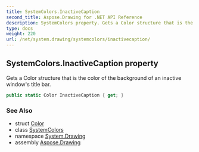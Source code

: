 ```yaml
---
title: SystemColors.InactiveCaption
second_title: Aspose.Drawing for .NET API Reference
description: SystemColors property. Gets a Color structure that is the color of the background of an inactive windows title bar
type: docs
weight: 220
url: /net/system.drawing/systemcolors/inactivecaption/
---
```

## SystemColors.InactiveCaption property

Gets a Color structure that is the color of the background of an inactive window's title bar.

```csharp
public static Color InactiveCaption { get; }
```

### See Also

* struct [Color](../../color/)
* class [SystemColors](../)
* namespace [System.Drawing](../../systemcolors/)
* assembly [Aspose.Drawing](../../../)


